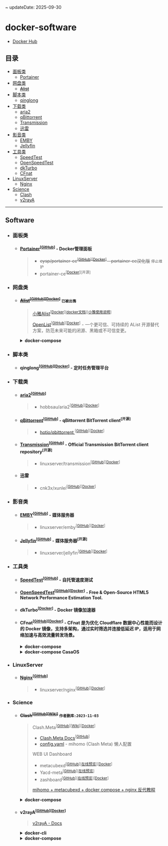 ~ updateDate: 2025-09-30

# docker-software
 - [Docker Hub](https://hub.docker.com/)

## 目录

* [面板类](#面板类)
	* [Portainer](#portainer)
* [网盘类](#网盘类)
	* <s>[Alist](#alist)</s>
* [脚本类](#脚本类)
	* [qinglong](#qinglong)
* [下载类](#下载类)
	* [aria2](#aria2)
	* [qBittorrent](#qbittorrent)
	* [Transmission](#transmission)
	* [迅雷](#迅雷)
* [影音类](#影音类)
	* [EMBY](#emby)
	* [Jellyfin](#jellyfin)
* [工具类](#工具类)
	* [SpeedTest](#speedtest)
	* [OpenSpeedTest](#openspeedtest)
	* [dkTurbo](#dkturbo)
	* [CFnat](#cfnat)
* [LinuxServer](#linuxserver)
    * [Nginx](#nginx)
* [Science](#science)
    * [Clash](#clash)
    * [v2rayA](#v2raya)

  
---

## Software

- ### 面板类

    - #### [Portainer](https://www.portainer.io/)<a id="portainer"></a><sup>[[GitHub](https://github.com/portainer/portainer)]</sup> - Docker管理面板

        > - <s>eysp/portainer-ce<sup>[[GitHub](https://github.com/eysp/portainer-ce)]</sup><sup>[[Docker](https://hub.docker.com/r/6053537/portainer-ce)]</sup> - portainer-ce汉化版</s> `停止维护`
        > - portainer-ce<sup>[[Docker](https://hub.docker.com/r/portainer/portainer-ce)]</sup><sup>[开源]</sup>

- ### 网盘类

    - #### <s>[Alist](https://alist.nn.ci/zh/)<a id="alist"></a><sup>[[GitHub](https://github.com/alist-org/alist)]</sup><sup>[[Docker](https://hub.docker.com/r/xhofe/alist)]</sup></s> `已被出售`

        > [小雅Alist](https://alist.xiaoya.pro/)<sup>[[Docker](https://hub.docker.com/r/xiaoyaliu/alist)]</sup><sup>[[docker文档](https://xiaoyaliu.notion.site/xiaoya-docker-69404af849504fa5bcf9f2dd5ecaa75f)]</sup><sup>[[小雅使用说明](https://www.kdocs.cn/l/cvEe3cv6dGkH)]</sup>
        >
        > [OpenList](https://oplist.org/)<sup>[[GitHub](https://github.com/OpenListTeam/OpenList)]</sup><sup>[[Docker](https://hub.docker.com/r/openlistteam/openlist)]</sup> - 一个更可信、可持续的 AList 开源替代方案，防范未来可能的闭源、黑箱或不可信变更。
  
        <details>

		<summary> <strong>docker-compose</strong> </summary>

        - bash
        
            ```bash

            # 创建目录
            mkdir -p /DATA/openlist

            # 进入该目录
            cd /DATA/openlist

            # 上传docker-compose.yml文件
            # TODO: 上传docker-compose.yml文件
            
            # Running
            docker compose up -d

            # Update and Restart
            docker compose pull && docker compose up -d

            ```
        
        - docker-compose.yml
        
            ```yml
            services:
                openlist:
                    container_name: openlist
                    image: 'openlistteam/openlist:latest'
                    restart: unless-stopped
                    network_mode: bridge
                    ports:
                    - '5244:5244'
                    # user: '${UID}:${GID}' # 使用当前用户的UID和GID 也可以直接尝试root权限user:'0:0'
                    user: '0:0' 
                    environment:
                    - UMASK=022
                    volumes:
                    - './openlist:/opt/openlist/data'
            
            ```

        </details>
        
- ### 脚本类

    - #### qinglong<a id="qinglong"></a><sup>[[GitHub](https://github.com/whyour/qinglong)]</sup><sup>[[Docker](https://hub.docker.com/r/whyour/qinglong)]</sup> - 定时任务管理平台

- ### 下载类

	- #### [aria2](https://aria2.github.io/)<a id="aria2"></a><sup>[[GitHub](https://github.com/aria2/aria2)]</sup>
  
        > - hobbsau/aria2<sup>[[GitHub](https://github.com/hobbsAU/docker-aria2)]</sup><sup>[[Docker](https://hub.docker.com/r/hobbsau/aria2)]</sup>

    - #### [qBittorrent](https://www.qbittorrent.org/)<a id="qbittorrent"></a><sup>[[GitHub](https://github.com/qbittorrent/qBittorrent)]</sup> - qBittorrent BitTorrent client<sup>[开源]</sup>

        > - [hotio/qbittorrent
](https://hotio.dev/containers/qbittorrent/)<sup>[[GitHub](https://github.com/hotio/qbittorrent)]</sup><sup>[[Docker](https://hub.docker.com/r/hotio/qbittorrent)]</sup> 

    - #### [Transmission](https://transmissionbt.com/)<a id="transmission"></a><sup>[[GitHub](https://github.com/transmission/transmission)]</sup> - Official Transmission BitTorrent client repository<sup>[开源]</sup>

        > - linuxserver/transmission<sup>[[GitHub](https://github.com/linuxserver/docker-transmission)]</sup><sup>[[Docker](https://hub.docker.com/r/linuxserver/transmission)]</sup> 

    - #### 迅雷<a id="迅雷"></a>
  
        > - cnk3x/xunlei<sup>[[GitHub](https://github.com/cnk3x/xunlei)]</sup><sup>[[Docker](https://hub.docker.com/r/cnk3x/xunlei)]</sup> 

- ### 影音类

    - #### [EMBY](https://emby.media/)<a id="emby"></a><sup>[[GitHub](https://github.com/MediaBrowser/Emby)]</sup> - 媒体服务器

        > - linuxserver/emby<sup>[[GitHub](https://github.com/linuxserver/docker-emby)]</sup><sup>[[Docker](https://hub.docker.com/r/linuxserver/emby)]</sup> 

    - #### [Jellyfin](https://jellyfin.org/)<a id="jellyfin"></a><sup>[[GitHub](https://github.com/jellyfin/jellyfin)]</sup> - 媒体服务器<sup>[开源]</sup>

        > - linuxserver/jellyfin<sup>[[GitHub](https://github.com/linuxserver/docker-jellyfin)]</sup><sup>[[Docker](https://hub.docker.com/r/linuxserver/jellyfin)]</sup> 

- ### 工具类

    - #### [SpeedTest](https://librespeed.org/)<a id="speedtest"></a><sup>[[GitHub](https://github.com/librespeed/speedtest)]</sup> - 自托管速度测试

    - #### [OpenSpeedTest](https://openspeedtest.com/)<a id="openspeedtest"></a><sup>[[GitHub](https://github.com/openspeedtest/Speed-Test)]</sup><sup>[[Docker](https://hub.docker.com/r/openspeedtest/latest)]</sup> -  Free & Open-Source HTML5 Network Performance Estimation Tool.

    - #### dkTurbo<a id="dkturbo"></a><sup>[[Docker](https://hub.docker.com/r/cp0204/dkturbo)]</sup> - Docker 镜像加速器

    - #### CFnat<a id="cfnat"></a><sup>[[GitHub](https://github.com/cmliu/CFnat-docker)]</sup><sup>[[Docker](https://hub.docker.com/r/cmliu/cfnat)]</sup> - CFnat 是为优化 Cloudflare 数据中心性能而设计的 Docker 镜像，支持多架构，通过实时筛选并连接低延迟 IP，适用于网络加速与高效流量转发场景。

        <details>

		<summary> <strong>docker-compose</strong> </summary>

        - bash
        
            ```bash

            # 创建目录
            mkdir -p /DATA/cfnat

            # 进入该目录
            cd /DATA/cfnat

            # 上传docker-compose.yml文件
            # TODO: 上传docker-compose.yml文件
            
            # Running
            docker compose up -d

            # Update and Restart
            docker compose pull && docker compose up -d

            ```
        
        - docker-compose.yml
        
            ```yml
            # version: '3'

            services:
                cfnat1:
                        container_name: cfnat1
                        image: cmliu/cfnat:latest
                        environment:
                            - colo=HKG  # 筛选数据中心例如 HKG,SJC,LAX.电信/联通 推荐 SJC,LAX.移动/广电 推荐 HKG (多个数据中心用逗号隔开,留空则忽略匹配)
                            - delay=300  # 有效延迟（毫秒），超过此延迟将断开连接 (default 300)
                            - ips=6  # 指定生成IPv4还是IPv6地址 (default "4")
                            - port=443  # 转发的目标端口 (default 443) http_port: 80,8080,8880,2052,2082,2086,2095 https_port: 443,8443,2053,2083,2087,2096
                            # - tls=true  # 是否为 TLS 端口 (default true)
                            # - random=true  # 是否随机生成IP，如果为false，则从CIDR中拆分出所有IP (default true)
                            # - ipnum=10  # 提取的有效IP数量 (default 20)
                            # - num=10  # 目标负载 IP 数量 (default 10)
                            - task=33  # 并发请求最大协程数 (default 100)
                            # - code=200  # HTTP/HTTPS 响应状态码 (default 200)
                            # - domain=cloudflaremirrors.com/debian # 响应状态码检查的域名地址 (default "cloudflaremirrors.com/debian")
                        ports:
                            - "1234:1234"  # 将主机的 1234 端口映射到容器的 1234 端口
                        restart: always
                        networks:
                            - net

                cfnat2:
                        container_name: cfnat2
                        image: cmliu/cfnat:latest
                        environment:
                            - colo=SJC,LAX  # 筛选数据中心例如 HKG,SJC,LAX.电信/联通 推荐 SJC,LAX.移动/广电 推荐 HKG (多个数据中心用逗号隔开,留空则忽略匹配)
                            - delay=300  # 有效延迟（毫秒），超过此延迟将断开连接 (default 300)
                            - ips=6  # 指定生成IPv4还是IPv6地址 (default "4")
                            - port=443  # 转发的目标端口 (default 443) http_port: 80,8080,8880,2052,2082,2086,2095 https_port: 443,8443,2053,2083,2087,2096
                            # - tls=true  # 是否为 TLS 端口 (default true)
                            # - random=true  # 是否随机生成IP，如果为false，则从CIDR中拆分出所有IP (default true)
                            # - ipnum=10  # 提取的有效IP数量 (default 20)
                            # - num=10  # 目标负载 IP 数量 (default 10)
                            - task=34  # 并发请求最大协程数 (default 100)
                            # - code=200  # HTTP/HTTPS 响应状态码 (default 200)
                            # - domain=cloudflaremirrors.com/debian # 响应状态码检查的域名地址 (default "cloudflaremirrors.com/debian")
                        ports:
                            - "2234:1234"  # 将主机的 2234 端口映射到容器的 1234 端口
                        restart: always
                        networks:
                            - net
                        
                cfnat3:
                        container_name: cfnat3
                        image: cmliu/cfnat:latest
                        environment:
                            - colo=SIN  # 筛选数据中心例如 HKG,SJC,LAX.电信/联通 推荐 SJC,LAX.移动/广电 推荐 HKG (多个数据中心用逗号隔开,留空则忽略匹配)
                            - delay=300  # 有效延迟（毫秒），超过此延迟将断开连接 (default 300)
                            - ips=6  # 指定生成IPv4还是IPv6地址 (default "4")
                            - port=443  # 转发的目标端口 (default 443) http_port: 80,8080,8880,2052,2082,2086,2095 https_port: 443,8443,2053,2083,2087,2096
                            # - tls=true  # 是否为 TLS 端口 (default true)
                            # - random=true  # 是否随机生成IP，如果为false，则从CIDR中拆分出所有IP (default true)
                            # - ipnum=10  # 提取的有效IP数量 (default 20)
                            # - num=10  # 目标负载 IP 数量 (default 10)
                            - task=33  # 并发请求最大协程数 (default 100)
                            # - code=200  # HTTP/HTTPS 响应状态码 (default 200)
                            # - domain=cloudflaremirrors.com/debian # 响应状态码检查的域名地址 (default "cloudflaremirrors.com/debian")
                        ports:
                            - "3234:1234"  # 将主机的 3234 端口映射到容器的 1234 端口
                        restart: always
                        networks:
                            - net

            networks:
                net:
                    enable_ipv6: true
                    driver: bridge
                    driver_opts:
                        com.docker.network.enable_ipv6: "true"
                    ipam:
                        config:
                            - subnet: 172.23.0.0/16
                            gateway: 172.23.0.1
                            - subnet: "240e:3b1:f185:c8d0:4000::/66"
                            gateway: 240e:3b1:f185:c8d0:4000::1

      
            ```

        </details>

        <details>

		<summary> <strong>docker-compose CasaOS</strong> </summary>

        ```yml
            
        name: cfnat
        services:
            cfnat1:
                cpu_shares: 90
                command: []
                container_name: cfnat1
                deploy:
                    resources:
                        limits:
                            memory: "3768582144"
                environment:
                    colo: HKG
                    delay: "300"
                    ips: "6"
                    port: "443"
                    task: "33"
                hostname: cfnat1
                image: cmliu/cfnat:latest
                labels:
                    icon: https://cdn.jsdelivr.net/gh/cmliu/CFnat-Windows-GUI@refs/heads/master/favicon.ico
                networks:
                    net: null
                ports:
                    - mode: ingress
                    target: 1234
                    published: "1234"
                    protocol: tcp
                restart: always
            cfnat2:
                cpu_shares: 90
                command: []
                container_name: cfnat2
                deploy:
                    resources:
                        limits:
                            memory: "3768582144"
                environment:
                    colo: SJC,LAX
                    delay: "300"
                    ips: "6"
                    port: "443"
                    task: "34"
                hostname: cfnat2
                image: cmliu/cfnat:latest
                labels:
                    icon: https://cdn.jsdelivr.net/gh/cmliu/CFnat-Windows-GUI@refs/heads/master/favicon.ico
                networks:
                    net: null
                ports:
                    - mode: ingress
                    target: 1234
                    published: "2234"
                    protocol: tcp
                restart: always
            cfnat3:
                cpu_shares: 90
                command: []
                container_name: cfnat3
                deploy:
                    resources:
                        limits:
                            memory: "3768582144"
                environment:
                    colo: SIN
                    delay: "300"
                    ips: "6"
                    port: "443"
                    task: "33"
                hostname: cfnat3
                image: cmliu/cfnat:latest
                labels:
                    icon: https://cdn.jsdelivr.net/gh/cmliu/CFnat-Windows-GUI@refs/heads/master/favicon.ico
                networks:
                    net: null
                ports:
                    - mode: ingress
                    target: 1234
                    published: "3234"
                    protocol: tcp
                restart: always
        networks:
            default:
                name: cfnat_default
            net:
                name: cfnat_net
                driver: bridge
                driver_opts:
                    com.docker.network.enable_ipv6: "true"
                ipam:
                    config:
                        - subnet: 172.23.0.0/16
                        gateway: 172.23.0.1
                        - subnet: 240e:3b1:f185:c8d0:4000::/66
                        gateway: 240e:3b1:f185:c8d0:4000::1
                enable_ipv6: true
        x-casaos:
            author: self
            category: self
            hostname: ""
            icon: https://cdn.jsdelivr.net/gh/cmliu/CFnat-Windows-GUI@refs/heads/master/favicon.ico
            index: /
            is_uncontrolled: false
            port_map: ""
            scheme: http
            title:
                custom: CFnat

        ```

        </details>

- ### LinuxServer

    - #### [Nginx](https://nginx.org/)<a id="nginx"></a><sup>[[GitHub](https://github.com/nginx/nginx)]</sup> 

        > - linuxserver/nginx<sup>[[GitHub](https://github.com/linuxserver/docker-nginx)]</sup><sup>[[Docker](https://hub.docker.com/r/linuxserver/nginx)]</sup> 

- ### Science

	- #### <s>Clash<a id="clash"></a><sup>[[GitHub](https://github.com/Dreamacro/clash/releases)]</sup><sup>[[Wiki](https://dreamacro.github.io/clash/zh_CN/)]</sup></s> `作者删库:2023-11-03`

		> Clash.Meta<sup>[[GitHub](https://github.com/MetaCubeX/mihomo)]</sup><sup>[[Wiki](https://clash-meta.gitbook.io/clash.meta-wiki-older/)]</sup><sup>[[Docker](https://hub.docker.com/r/metacubex/mihomo)]</sup>
		> - [Clash.Meta Docs](https://wiki.metacubex.one/)<sup>[[GitHub](https://github.com/MetaCubeX/Meta-Docs/)]</sup>
        > - [config.yaml](https://gist.github.com/liuran001/5ca84f7def53c70b554d3f765ff86a33) - mihomo (Clash Meta) 懒人配置
		>
		> WEB UI Dashboard
		> - metacubexd<sup>[[GitHub](https://github.com/MetaCubeX/metacubexd)]</sup><sup>[[在线预览](https://d.metacubex.one/)]</sup><sup>[[Docker](https://github.com/metacubex/metacubexd/pkgs/container/metacubexd)]</sup>
		> - Yacd-meta<sup>[[GitHub](https://github.com/MetaCubeX/Yacd-meta)]</sup><sup>[[在线预览](https://yacd.metacubex.one)]</sup>
		> - zashboard<sup>[[GitHub](https://github.com/Zephyruso/zashboard)]</sup><sup>[[在线预览](https://board.zash.run.place/)]</sup><sup>[[Docker](https://github.com/Zephyruso/zashboard/pkgs/container/zashboard)]</sup>
        >
        > [mihomo + metacubexd + docker compose + nginx 反代教程](https://github.com/MetaCubeX/metacubexd/discussions/638)

        <details>

		<summary> <strong>docker-compose</strong> </summary>

        - bash
        
            ```bash

            # 创建目录
            mkdir -p /DATA/clash

            # 进入该目录
            cd /DATA/clash

            # 上传docker-compose.yml文件
            # TODO: 上传docker-compose.yml文件
            
            # Running
            docker compose up -d

            # Update and Restart
            docker compose pull && docker compose up -d

            ```
        
        - docker-compose.yml
        
            ```yml
            # version: '3'

            services:
                # Mihomo Core
                mihomo:
                    container_name: mihomo
                    image: docker.io/metacubex/mihomo:latest
                    restart: unless-stopped
                    pid: host
                    ipc: host
                    network_mode: host
                    environment:
                    - TZ=Asia/Shanghai
                    cap_add:
                    - ALL
                    security_opt:
                    - apparmor=unconfined
                    volumes:
                    - ./mihomo:/root/.config/mihomo
                    - /dev/net/tun:/dev/net/tun
                    # 共享host的时间环境
                    - /etc/timezone:/etc/timezone:ro
                    - /etc/localtime:/etc/localtime:ro

                # metacubexd Dashboard
                metacubexd:
                    container_name: metacubexd
                    image: ghcr.io/metacubex/metacubexd:latest
                    restart: unless-stopped
                    environment:
                    - TZ=Asia/Shanghai
                    network_mode: bridge
                    ports:
                    - '9097:80'
                    volumes:
                    - ./metacubexd:/config/caddy
                    # 共享host的时间环境
                    - /etc/timezone:/etc/timezone:ro
                    - /etc/localtime:/etc/localtime:ro

                # zashboard Dashboard
                zashboard:
                    container_name: zashboard
                    image: ghcr.io/zephyruso/zashboard:latest
                    restart: unless-stopped
                    environment:
                    - TZ=Asia/Shanghai
                    network_mode: bridge
                    ports:
                    - '9098:80'
                    volumes:
                    - ./zashboard:/config/caddy
                    # 共享host的时间环境
                    - /etc/timezone:/etc/timezone:ro
                    - /etc/localtime:/etc/localtime:ro
            ```

        </details>
		

    - #### v2rayA<a id="v2raya"></a><sup>[[GitHub](https://github.com/v2rayA/v2rayA)]</sup><sup>[[Docker](https://hub.docker.com/r/mzz2017/v2raya)]</sup>

        > [v2rayA - Docs](https://v2raya.org/docs/prologue/introduction/)

        <details>

		<summary> <strong>docker-cli</strong> </summary>

        - Running
        
            ```bash

            # Running
            docker run -d \
            --restart=always \
            --privileged \
            --network=host \
            --name v2raya \
            -e V2RAYA_ADDRESS=0.0.0.0:2021 \
            -e V2RAYA_LOG_FILE=/tmp/v2raya.log \
            -e V2RAYA_V2RAY_BIN=/usr/local/bin/v2ray \
            -v /lib/modules:/lib/modules \
            -v /etc/resolv.conf:/etc/resolv.conf \
            -v /DATA/v2raya:/etc/v2raya \
            mzz2017/v2raya

            ```

        - Update and Restart

            ```bash

            # Update and Restart

            # 查看容器(找v2raya容器的ID)
            docker ps -a

            # 停止容器v2raya运行
            docker stop ID

            # 删除容器v2raya
            docker rm ID

            # 拉取最新镜像
            docker pull mzz2017/v2raya:latest

            # 重复Running
            # TODO: 重复Running

            ```

        </details>

        <details>

		<summary> <strong>docker-compose</strong> </summary>

        - bash
        
            ```bash

            # 创建目录
            mkdir -p /DATA/v2raya

            # 进入该目录
            cd /DATA/v2raya

            # 上传docker-compose.yml文件
            # TODO: 上传docker-compose.yml文件
            
            # Running
            docker compose up -d

            # Update and Restart
            docker compose pull && docker compose up -d

            ```
        
        - docker-compose.yml
        
            ```yml
            # version: '3'

            services:
                v2raya:
                    container_name: v2raya
                    image: docker.io/mzz2017/v2raya
                    restart: always
                    network_mode: host
                    privileged: true
                    cap_add:
                    - ALL
                    environment:
                    - V2RAYA_ADDRESS=0.0.0.0:2017
                    - V2RAYA_LOG_FILE=/tmp/v2raya.log
                    - V2RAYA_V2RAY_BIN=/usr/local/bin/v2ray
                    volumes:
                    - /lib/modules:/lib/modules
                    - /etc/resolv.conf:/etc/resolv.conf
                    - /DATA/v2raya:/etc/v2raya
            ```

        </details>
